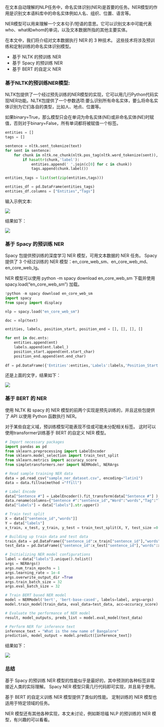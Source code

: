  

在文本自动理解的NLP任务中，命名实体识别(NER)是首要的任务。NER模型的作用是识别文本语料库中的命名实体例如人名、组织、位置、语言等。

NER模型可以用来理解一个文本句子/短语的意思。它可以识别文本中可能代表who、what和whom的单词，以及文本数据所指的其他主要实体。

在本文中，我们将介绍对文本数据执行 NER 的 3 种技术。 这些技术将涉及预训练和定制训练的命名实体识别模型。

*   基于 NLTK 的预训练 NER
*   基于 Spacy 的预训练 NER
*   基于 BERT 的自定义 NER

### 基于NLTK的预训练NER模型:

NLTK包提供了一个经过预先训练的NER模型的实现，它可以用几行Python代码实现NER功能。NLTK包提供了一个参数选项:要么识别所有命名实体，要么将命名实体识别为它们各自的类型，比如人、地点、位置等。

如果binary=True，那么模型只会在单词为命名实体(NE)或非命名实体(NE)时赋值，否则对于binary=False，所有单词都将被赋值一个标签。

```python
entities = []
tags = []

sentence = nltk.sent_tokenize(text)
for sent in sentence:
    for chunk in nltk.ne_chunk(nltk.pos_tag(nltk.word_tokenize(sent)), binary=False):
        if hasattr(chunk,'label'):
            entities.append(' '.join(c[0] for c in chunk))
            tags.append(chunk.label())
            
entities_tags = list(set(zip(entities,tags)))

entities_df = pd.DataFrame(entities_tags)
entities_df.columns = ["Entities","Tags"]
```

输入示例文本:

![](https://i-blog.csdnimg.cn/blog_migrate/920b6b6b32f9e9c9cd36da9582a54e86.png#pic_center)

结果如下：

![](https://i-blog.csdnimg.cn/blog_migrate/efbbc6226bc88923e113bf81ae5089c1.png#pic_center)

### 基于 Spacy 的预训练 NER

Spacy 包提供预训练的深度学习 NER 模型，可用文本数据的 NER 任务。 Spacy 提供了 3 个经过训练的 NER 模型：en\_core\_web\_sm、en\_core\_web\_md、en\_core\_web\_lg。

NER 模型可以使用 python -m spacy download en\_core\_web\_sm 下载并使用 spacy.load(“en\_core\_web\_sm”) 加载。

```python
!python -m spacy download en_core_web_sm
import spacy 
from spacy import displacy

nlp = spacy.load("en_core_web_sm")

doc = nlp(text)

entities, labels, position_start, position_end = [], [], [], []

for ent in doc.ents:
    entities.append(ent)
    labels.append(ent.label_)
    position_start.append(ent.start_char)
    position_end.append(ent.end_char)
    
df = pd.DataFrame({'Entities':entities,'Labels':labels,'Position_Start':position_start, 'Position_End':position_end})
```

还是上面的文字，结果如下：

![](https://i-blog.csdnimg.cn/blog_migrate/dbe7020381c0e88abf5098a89dc05879.png#pic_center)

### 基于 BERT 的 NER

使用 NLTK 和 spacy 的 NER 模型的前两个实现是预先训练的，并且这些包提供了 API 以使用 Python 函数执行 NER。

对于某些自定义域，预训练模型可能表现不佳或可能未分配相关标签。 这时可以使用transformer训练基于 BERT 的自定义 NER 模型。

```python
# Import necessary packages
import pandas as pd
from sklearn.preprocessing import LabelEncoder
from sklearn.model_selection import train_test_split
from sklearn.metrics import accuracy_score
from simpletransformers.ner import NERModel, NERArgs

# Read sample training NER data
data = pd.read_csv("sample_ner_dataset.csv", encoding="latin1")
data = data.fillna(method ="ffill")

# Label Encode
data["Sentence #"] = LabelEncoder().fit_transform(data["Sentence #"] )
data.rename(columns={"Sentence #":"sentence_id","Word":"words","Tag":"labels"}, inplace =True)
data["labels"] = data["labels"].str.upper()

# Train test split
X = data[["sentence_id","words"]]
Y = data["labels"]
x_train, x_test, y_train, y_test = train_test_split(X, Y, test_size =0.2)

# Building up train data and test data
train_data = pd.DataFrame({"sentence_id":x_train["sentence_id"],"words":x_train["words"],"labels":y_train})
test_data = pd.DataFrame({"sentence_id":x_test["sentence_id"],"words":x_test["words"],"labels":y_test})

# Initializing NER model configurations
label = data["labels"].unique().tolist()
args = NERArgs()
args.num_train_epochs = 1
args.learning_rate = 1e-4
args.overwrite_output_dir =True
args.train_batch_size = 32
args.eval_batch_size = 32

# Train BERT based NER model
model = NERModel('bert', 'bert-base-cased', labels=label, args=args)
model.train_model(train_data, eval_data=test_data, acc=accuracy_score)

# Evaluate the performance of NER model
result, model_outputs, preds_list = model.eval_model(test_data)

# Perform NER for inference text
inference_text = "What is the new name of Bangalore"
prediction, model_output = model.predict([inference_text])
```

结果如下：

![](https://i-blog.csdnimg.cn/blog_migrate/647898e760da1ce81ac0a357b85b7fe7.png#pic_center)

### 总结

基于 Spacy 的预训练 NER 模型的性能似乎是最好的，其中预测的各种标签非常接近人类的实际理解。 Spacy NER 模型只需几行代码即可实现，并且易于使用。

基于 BERT 的自定义训练 NER 模型提供了类似的性能。 定制训练的 NER 模型也适用于特定领域的任务。

NER 模型还有其他各种实现，本文未讨论，例如斯坦福 NLP 的预训练的 NER 模型，有兴趣的可以看看。

